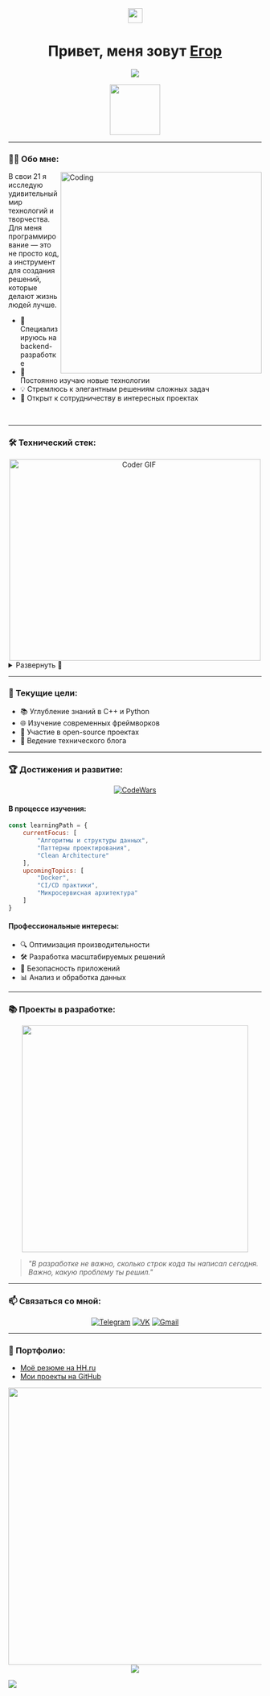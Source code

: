 <div align="center">
  <img src="https://raw.githubusercontent.com/TheDudeThatCode/TheDudeThatCode/master/Assets/Hi.gif" width="29px">
  <h1>Привет, меня зовут <a href="https://vk.com/gydis">Егор</a></h1>
  
  <p>
    <img src="https://readme-typing-svg.herokuapp.com/?lines=Backend+разработчик;Творческая+личность;Всегда+учусь+новому&font=Fira%20Code&center=true&width=440&height=45&color=36BCF7&vCenter=true&size=22">
  </p>
  
  <img src="https://media.giphy.com/media/M9gbBd9nbDrOTu1Mqx/giphy.gif" width="100"/>
</div>

<div align="center">
  <img src="https://komarev.com/ghpvc/?username=Egorchik44&style=flat-square&color=blue" alt=""/>
</div>

---

### 👨‍💻 Обо мне:

<img align="right" alt="Coding" width="400" src="https://media.giphy.com/media/qgQUggAC3Pfv687qPC/giphy.gif">

В свои 21 я исследую удивительный мир технологий и творчества. Для меня программирование — это не просто код, а инструмент для создания решений, которые делают жизнь людей лучше.

- 🔭 Специализируюсь на backend-разработке
- 🌱 Постоянно изучаю новые технологии
- 💡 Стремлюсь к элегантным решениям сложных задач
- 🤝 Открыт к сотрудничеству в интересных проектах

<br clear="right"/>

---

### 🛠 Технический стек:

<div align="center">
  <img src="https://media.giphy.com/media/SWoSkN6DxTszqIKEqv/giphy.gif" alt="Coder GIF" width="500" height="400">
</div>

<details>
<summary>Развернуть 🔧</summary>

#### Языки программирования:
![C++](https://img.shields.io/badge/C++-00599C.svg?style=for-the-badge&logo=cplusplus&logoColor=white)
![Python](https://img.shields.io/badge/Python-3670A0?style=for-the-badge&logo=python&logoColor=ffdd54)

#### Web-технологии:
![HTML5](https://img.shields.io/badge/HTML5-E34F26.svg?style=for-the-badge&logo=html5&logoColor=white)
![CSS3](https://img.shields.io/badge/CSS3-1572B6.svg?style=for-the-badge&logo=css3&logoColor=white)
![JavaScript](https://img.shields.io/badge/JavaScript-F7DF1E.svg?style=for-the-badge&logo=javascript&logoColor=black)

#### Инструменты разработки:
![Visual Studio Code](https://img.shields.io/badge/VS%20Code-0078d7.svg?style=for-the-badge&logo=visual-studio-code&logoColor=white)
![PyCharm](https://img.shields.io/badge/PyCharm-143?style=for-the-badge&logo=pycharm&logoColor=black&color=black&labelColor=green)
![Visual Studio](https://img.shields.io/badge/Visual%20Studio-5C2D91.svg?style=for-the-badge&logo=visual-studio&logoColor=white)

</details>

---

### 🎯 Текущие цели:

- 📚 Углубление знаний в C++ и Python
- 🌐 Изучение современных фреймворков
- 🤝 Участие в open-source проектах
- 📝 Ведение технического блога

---
### 🏆 Достижения и развитие:

<div align="center">
  
[![CodeWars](https://www.codewars.com/users/Egorchik44/badges/large)](https://www.codewars.com/users/Egorchik44)

</div>

#### В процессе изучения:
```javascript
const learningPath = {
    currentFocus: [
        "Алгоритмы и структуры данных",
        "Паттерны проектирования",
        "Clean Architecture"
    ],
    upcomingTopics: [
        "Docker",
        "CI/CD практики",
        "Микросервисная архитектура"
    ]
}
```

#### Профессиональные интересы:
- 🔍 Оптимизация производительности
- 🛠 Разработка масштабируемых решений
- 🔐 Безопасность приложений
- 📊 Анализ и обработка данных
---
### 📚 Проекты в разработке:
<div align="center">
  <img src="https://media.giphy.com/media/RbDKaczqWovIugyJmW/giphy.gif" width="450"/>
</div>

> *"В разработке не важно, сколько строк кода ты написал сегодня. Важно, какую проблему ты решил."*

---

### 📫 Связаться со мной:

<div align="center">
  
[![Telegram](https://img.shields.io/badge/Telegram-2CA5E0?style=for-the-badge&logo=telegram&logoColor=white)](https://t.me/aka_gydis)
[![VK](https://img.shields.io/badge/VK-4C75A3?style=for-the-badge&logo=vk&logoColor=white)](https://vk.com/gydis)
[![Gmail](https://img.shields.io/badge/Gmail-D14836?style=for-the-badge&logo=gmail&logoColor=white)](mailto:southjosh42@gmail.com)

</div>

---

### 💼 Портфолио:
- [Моё резюме на HH.ru](https://hh.ru/applicant/resumes/view?resume=2e28fb37ff0be767130039ed1f6d61316d3363)
- [Мои проекты на GitHub](https://github.com/Egorchik44?tab=repositories)

<div align="center">
  <img src="https://quotes-github-readme.vercel.app/api?type=horizontal&theme=radical" width="550px"/>
</div>

<div align="center">
  <img src="https://readme-typing-svg.herokuapp.com/?lines=Спасибо+за+внимание!;Давайте+создавать+что-то+крутое+вместе!&font=Fira%20Code&center=true&width=520&height=45&color=36BCF7&vCenter=true&size=22">
</div>

![](https://raw.githubusercontent.com/Trilokia/Trilokia/379277808c61ef204768a61bbc5d25bc7798ccf1/bottom_header.svg)
